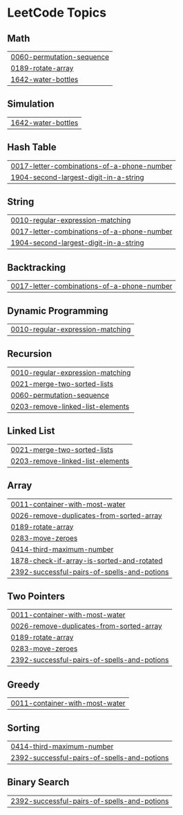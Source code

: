 

<!---LeetCode Topics Start-->
# LeetCode Topics
## Math
|  |
| ------- |
| [0060-permutation-sequence](https://github.com/solomon-2105/Leetcode-problems/tree/master/0060-permutation-sequence) |
| [0189-rotate-array](https://github.com/solomon-2105/Leetcode-problems/tree/master/0189-rotate-array) |
| [1642-water-bottles](https://github.com/solomon-2105/Leetcode-problems/tree/master/1642-water-bottles) |
## Simulation
|  |
| ------- |
| [1642-water-bottles](https://github.com/solomon-2105/Leetcode-problems/tree/master/1642-water-bottles) |
## Hash Table
|  |
| ------- |
| [0017-letter-combinations-of-a-phone-number](https://github.com/solomon-2105/Leetcode-problems/tree/master/0017-letter-combinations-of-a-phone-number) |
| [1904-second-largest-digit-in-a-string](https://github.com/solomon-2105/Leetcode-problems/tree/master/1904-second-largest-digit-in-a-string) |
## String
|  |
| ------- |
| [0010-regular-expression-matching](https://github.com/solomon-2105/Leetcode-problems/tree/master/0010-regular-expression-matching) |
| [0017-letter-combinations-of-a-phone-number](https://github.com/solomon-2105/Leetcode-problems/tree/master/0017-letter-combinations-of-a-phone-number) |
| [1904-second-largest-digit-in-a-string](https://github.com/solomon-2105/Leetcode-problems/tree/master/1904-second-largest-digit-in-a-string) |
## Backtracking
|  |
| ------- |
| [0017-letter-combinations-of-a-phone-number](https://github.com/solomon-2105/Leetcode-problems/tree/master/0017-letter-combinations-of-a-phone-number) |
## Dynamic Programming
|  |
| ------- |
| [0010-regular-expression-matching](https://github.com/solomon-2105/Leetcode-problems/tree/master/0010-regular-expression-matching) |
## Recursion
|  |
| ------- |
| [0010-regular-expression-matching](https://github.com/solomon-2105/Leetcode-problems/tree/master/0010-regular-expression-matching) |
| [0021-merge-two-sorted-lists](https://github.com/solomon-2105/Leetcode-problems/tree/master/0021-merge-two-sorted-lists) |
| [0060-permutation-sequence](https://github.com/solomon-2105/Leetcode-problems/tree/master/0060-permutation-sequence) |
| [0203-remove-linked-list-elements](https://github.com/solomon-2105/Leetcode-problems/tree/master/0203-remove-linked-list-elements) |
## Linked List
|  |
| ------- |
| [0021-merge-two-sorted-lists](https://github.com/solomon-2105/Leetcode-problems/tree/master/0021-merge-two-sorted-lists) |
| [0203-remove-linked-list-elements](https://github.com/solomon-2105/Leetcode-problems/tree/master/0203-remove-linked-list-elements) |
## Array
|  |
| ------- |
| [0011-container-with-most-water](https://github.com/solomon-2105/Leetcode-problems/tree/master/0011-container-with-most-water) |
| [0026-remove-duplicates-from-sorted-array](https://github.com/solomon-2105/Leetcode-problems/tree/master/0026-remove-duplicates-from-sorted-array) |
| [0189-rotate-array](https://github.com/solomon-2105/Leetcode-problems/tree/master/0189-rotate-array) |
| [0283-move-zeroes](https://github.com/solomon-2105/Leetcode-problems/tree/master/0283-move-zeroes) |
| [0414-third-maximum-number](https://github.com/solomon-2105/Leetcode-problems/tree/master/0414-third-maximum-number) |
| [1878-check-if-array-is-sorted-and-rotated](https://github.com/solomon-2105/Leetcode-problems/tree/master/1878-check-if-array-is-sorted-and-rotated) |
| [2392-successful-pairs-of-spells-and-potions](https://github.com/solomon-2105/Leetcode-problems/tree/master/2392-successful-pairs-of-spells-and-potions) |
## Two Pointers
|  |
| ------- |
| [0011-container-with-most-water](https://github.com/solomon-2105/Leetcode-problems/tree/master/0011-container-with-most-water) |
| [0026-remove-duplicates-from-sorted-array](https://github.com/solomon-2105/Leetcode-problems/tree/master/0026-remove-duplicates-from-sorted-array) |
| [0189-rotate-array](https://github.com/solomon-2105/Leetcode-problems/tree/master/0189-rotate-array) |
| [0283-move-zeroes](https://github.com/solomon-2105/Leetcode-problems/tree/master/0283-move-zeroes) |
| [2392-successful-pairs-of-spells-and-potions](https://github.com/solomon-2105/Leetcode-problems/tree/master/2392-successful-pairs-of-spells-and-potions) |
## Greedy
|  |
| ------- |
| [0011-container-with-most-water](https://github.com/solomon-2105/Leetcode-problems/tree/master/0011-container-with-most-water) |
## Sorting
|  |
| ------- |
| [0414-third-maximum-number](https://github.com/solomon-2105/Leetcode-problems/tree/master/0414-third-maximum-number) |
| [2392-successful-pairs-of-spells-and-potions](https://github.com/solomon-2105/Leetcode-problems/tree/master/2392-successful-pairs-of-spells-and-potions) |
## Binary Search
|  |
| ------- |
| [2392-successful-pairs-of-spells-and-potions](https://github.com/solomon-2105/Leetcode-problems/tree/master/2392-successful-pairs-of-spells-and-potions) |
<!---LeetCode Topics End-->
